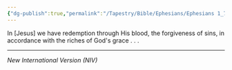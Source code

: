 ```yaml
---
{"dg-publish":true,"permalink":"/Tapestry/Bible/Ephesians/Ephesians 1_7/","title":"Ephesians 1:7","hide":true,"tags":["bible-verse","bible-verse"],"dgHomeLink":true,"dgShowLocalGraph":true,"dgEnableSearch":true}
---
```


In [Jesus] we have redemption through His blood, the forgiveness of sins, in accordance with the riches of God's grace . . .

---
*New International Version (NIV)*

